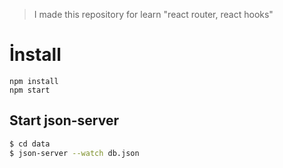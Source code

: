 > I made this repository for learn "react router, react hooks"

# İnstall

```
npm install 
npm start
```

## Start json-server

```sh
$ cd data
$ json-server --watch db.json
```
